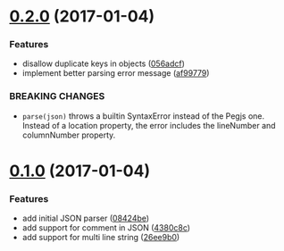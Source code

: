 <a name="0.2.0"></a>
# [0.2.0](https://github.com/dinoboff/firebase-json/compare/v0.1.0...v0.2.0) (2017-01-04)


### Features

* disallow duplicate keys in objects ([056adcf](https://github.com/dinoboff/firebase-json/commit/056adcf))
* implement better parsing error message ([af99779](https://github.com/dinoboff/firebase-json/commit/af99779))


### BREAKING CHANGES

* `parse(json)` throws a builtin SyntaxError instead of the Pegjs one. Instead of a location property, the error includes the lineNumber and columnNumber property.



<a name="0.1.0"></a>
# [0.1.0](https://github.com/dinoboff/firebase-json/compare/08424be...v0.1.0) (2017-01-04)


### Features

* add initial JSON parser ([08424be](https://github.com/dinoboff/firebase-json/commit/08424be))
* add support for comment in JSON ([4380c8c](https://github.com/dinoboff/firebase-json/commit/4380c8c))
* add support for multi line string ([26ee9b0](https://github.com/dinoboff/firebase-json/commit/26ee9b0))




